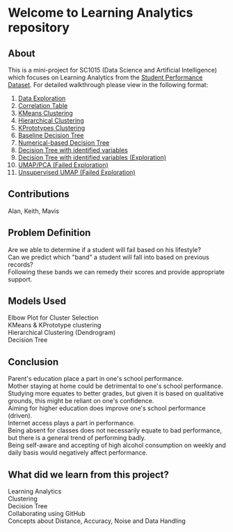 # Welcome to Learning Analytics repository

## About
This is a mini-project for SC1015 (Data Science and Artificial Intelligence) which focuses on Learning Analytics from the [Student Performance Dataset](https://archive.ics.uci.edu/ml/datasets/student+performance). 
For detailed walkthrough please view in the following format:  
1. [Data Exploration](https://github.com/alanwalker23/SC1015-Overbyte/blob/main/Data%20Exploration.ipynb)
2. [Correlation Table](https://github.com/alanwalker23/SC1015-Overbyte/blob/main/Correlation%20Table.ipynb)
3. [KMeans Clustering](https://github.com/alanwalker23/SC1015-Overbyte/blob/main/KMeans%20Clustering.ipynb)
4. [Hierarchical Clustering](https://github.com/alanwalker23/SC1015-Overbyte/blob/main/Hierarchical%20Clustering.ipynb)
5. [KPrototypes Clustering](https://github.com/alanwalker23/SC1015-Overbyte/blob/main/KPrototypes%20Clustering.ipynb)
6. [Baseline Decision Tree](https://github.com/alanwalker23/SC1015-Overbyte/blob/main/DTallvar.ipynb)
7. [Numerical-based Decision Tree](https://github.com/alanwalker23/SC1015-Overbyte/blob/main/DTnum.ipynb)
8. [Decision Tree with identified variables](https://github.com/alanwalker23/SC1015-Overbyte/blob/main/DTusefulcluster-FeduIncluded.ipynb)
9. [Decision Tree with identified variables (Exploration)](https://github.com/alanwalker23/SC1015-Overbyte/blob/main/DTusefulcluster.ipynb)
10. [UMAP/PCA (Failed Exploration)](https://github.com/alanwalker23/SC1015-Overbyte/blob/main/SC1015%20UMAP.ipynb)
11. [Unsupervised UMAP (Failed Exploration)](https://github.com/alanwalker23/SC1015-Overbyte/blob/main/Unsupervised%20UMAP.ipynb)

## Contributions
Alan, Keith, Mavis

## Problem Definition
Are we able to determine if a student will fail based on his lifestyle?  
Can we predict which "band" a student will fall into based on previous records?  
Following these bands we can remedy their scores and provide appropriate support.

## Models Used
Elbow Plot for Cluster Selection  
KMeans & KPrototype clustering  
Hierarchical Clustering (Dendrogram)  
Decision Tree

## Conclusion
Parent's education place a part in one's school performance.  
Mother staying at home could be detrimental to one's school performance.  
Studying more equates to better grades, but given it is based on qualitative grounds, this might be reliant on one's confidence.  
Aiming for higher education does improve one's school performance (driven).  
Internet access plays a part in performance.  
Being absent for classes does not necessarily equate to bad performance, but there is a general trend of performing badly.  
Being self-aware and accepting of high alcohol consumption on weekly and daily basis would negatively affect performance.

## What did we learn from this project?
Learning Analytics  
Clustering  
Decision Tree  
Collaborating using GitHub  
Concepts about Distance, Accuracy, Noise and Data Handling

